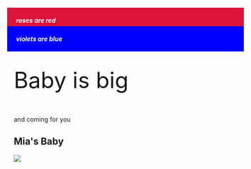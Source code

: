 <style>
  .injected-text {
    margin-bottom: 10px;
    text-align: center;
 
  }

  .red-box {
    background-color: crimson;
    color: #fff;
    padding: 20px;
    margin: -15px;
  }

  .blue-box {
    background-color: blue;
    color: #fff;
    padding: 20px;
    margin: -15px;
  }
</style><div">
  <h5 class="box red-box">roses are red</h5>
    <h5 class="box blue-box">violets are blue</h5>
</div>


<p style="font-size:50px;">Baby is big</p>
<p>and coming for you</p>



<h2>Mia's Baby</h2>

<img src="https://user-images.githubusercontent.com/62891278/78406144-0114a900-75d0-11ea-8a6f-74abfc1dad6f.jpg">
</body>
</html>
